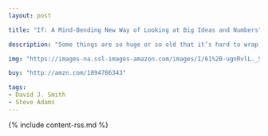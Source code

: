 ```yaml
---
layout: post

title: "If: A Mind-Bending New Way of Looking at Big Ideas and Numbers"

description: "Some things are so huge or so old that it’s hard to wrap your mind around them. But what if we took these big, hard-to-imagine objects and events and compared them to things we can see, feel and touch? Instantly, we’d see our world in a whole new way. So begins this endlessly intriguing guide to better understanding all those really big ideas and numbers children come across on a regular basis. Author David J. Smith has found clever devices to scale down everything from time lines (the history of Earth compressed into one year), to quantities (all the wealth in the world divided into one hundred coins), to size differences (the planets shown as different types of balls)."

img: "https://images-na.ssl-images-amazon.com/images/I/61%2B-ugnRvlL._SL480_.jpg"

buy: "http://amzn.com/1894786343"

tags:
- David J. Smith
- Steve Adams
---
```


{% include content-rss.md %}